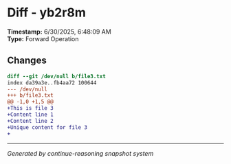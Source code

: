 # Diff - yb2r8m

**Timestamp:** 6/30/2025, 6:48:09 AM  
**Type:** Forward Operation

## Changes

```diff
diff --git /dev/null b/file3.txt
index da39a3e..fb4aa72 100644
--- /dev/null
+++ b/file3.txt
@@ -1,0 +1,5 @@
+This is file 3
+Content line 1
+Content line 2
+Unique content for file 3
+

```

---
*Generated by continue-reasoning snapshot system*
